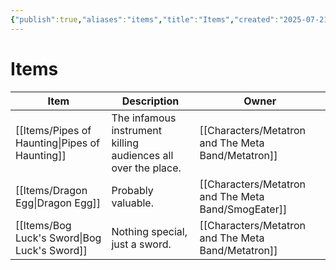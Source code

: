 ```yaml
---
{"publish":true,"aliases":"items","title":"Items","created":"2025-07-21","modified":"2025-07-21T19:59:52.579+02:00","published":"2025-07-21","cssclasses":""}
---
```


# Items
| Item                                                      | Description                                                   | Owner         |
| --------------------------------------------------------- | ------------------------------------------------------------- | ------------- |
| [[Items/Pipes of Haunting\|Pipes of Haunting]] | The infamous instrument killing audiences all over the place. | [[Characters/Metatron and The Meta Band/Metatron]]  |
| [[Items/Dragon Egg\|Dragon Egg]]               | Probably valuable.                                            | [[Characters/Metatron and The Meta Band/SmogEater]] |
| [[Items/Bog Luck's Sword\|Bog Luck's Sword]]   | Nothing special, just a sword.                                | [[Characters/Metatron and The Meta Band/Metatron]]  |


